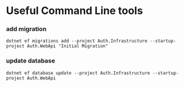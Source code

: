 # Useful Command Line tools

### add migration
`dotnet ef migrations add --project Auth.Infrastructure --startup-project Auth.WebApi "Initial Migration"`

### update database
`dotnet ef database update --project Auth.Infrastructure --startup-project Auth.WebApi`


